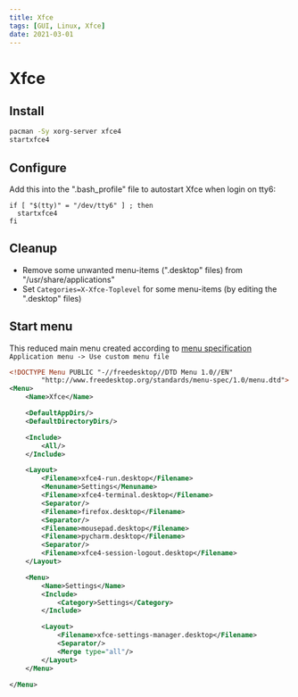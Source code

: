 ```yaml
---
title: Xfce
tags: [GUI, Linux, Xfce]
date: 2021-03-01
---
```


# Xfce

## Install

```bash
pacman -Sy xorg-server xfce4
startxfce4
```

## Configure

Add this into the ".bash_profile" file to autostart Xfce when login on tty6:

```shell
if [ "$(tty)" = "/dev/tty6" ] ; then
  startxfce4
fi
```

## Cleanup

- Remove some unwanted menu-items (".desktop" files) from "/usr/share/applications"
- Set `Categories=X-Xfce-Toplevel` for some menu-items (by editing the ".desktop" files)

## Start menu

This reduced main menu created according to
[menu specification](https://specifications.freedesktop.org/menu-spec/menu-spec-1.0.html)
`Application menu -> Use custom menu file`

```xml
<!DOCTYPE Menu PUBLIC "-//freedesktop//DTD Menu 1.0//EN"
        "http://www.freedesktop.org/standards/menu-spec/1.0/menu.dtd">
<Menu>
    <Name>Xfce</Name>

    <DefaultAppDirs/>
    <DefaultDirectoryDirs/>

    <Include>
        <All/>
    </Include>

    <Layout>
        <Filename>xfce4-run.desktop</Filename>
        <Menuname>Settings</Menuname>
        <Filename>xfce4-terminal.desktop</Filename>
        <Separator/>
        <Filename>firefox.desktop</Filename>
        <Separator/>
        <Filename>mousepad.desktop</Filename>
        <Filename>pycharm.desktop</Filename>
        <Separator/>
        <Filename>xfce4-session-logout.desktop</Filename>
    </Layout>

    <Menu>
        <Name>Settings</Name>
        <Include>
            <Category>Settings</Category>
        </Include>

        <Layout>
            <Filename>xfce-settings-manager.desktop</Filename>
            <Separator/>
            <Merge type="all"/>
        </Layout>
    </Menu>

</Menu>
```